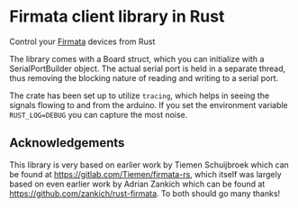 # Firmata client library in Rust

Control your [Firmata](https://github.com/firmata/protocol) devices from Rust

The library comes with a Board struct, which you can initialize with a SerialPortBuilder object. The actual serial port is held in a separate thread, thus removing the blocking nature of reading and writing to a serial port.

The crate has been set up to utilize `tracing`, which helps in seeing the signals flowing to and from the arduino. If you set the environment variable `RUST_LOG=DEBUG` you can capture the most noise.

## Acknowledgements

This library is very based on earlier work by Tiemen Schuijbroek which can be found at https://gitlab.com/Tiemen/firmata-rs, which itself was largely based on even earlier work by Adrian Zankich which can be found at https://github.com/zankich/rust-firmata. To both should go many thanks!
